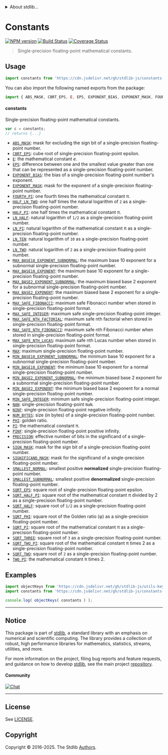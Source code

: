 <!--

@license Apache-2.0

Copyright (c) 2021 The Stdlib Authors.

Licensed under the Apache License, Version 2.0 (the "License");
you may not use this file except in compliance with the License.
You may obtain a copy of the License at

   http://www.apache.org/licenses/LICENSE-2.0

Unless required by applicable law or agreed to in writing, software
distributed under the License is distributed on an "AS IS" BASIS,
WITHOUT WARRANTIES OR CONDITIONS OF ANY KIND, either express or implied.
See the License for the specific language governing permissions and
limitations under the License.

-->


<details>
  <summary>
    About stdlib...
  </summary>
  <p>We believe in a future in which the web is a preferred environment for numerical computation. To help realize this future, we've built stdlib. stdlib is a standard library, with an emphasis on numerical and scientific computation, written in JavaScript (and C) for execution in browsers and in Node.js.</p>
  <p>The library is fully decomposable, being architected in such a way that you can swap out and mix and match APIs and functionality to cater to your exact preferences and use cases.</p>
  <p>When you use stdlib, you can be absolutely certain that you are using the most thorough, rigorous, well-written, studied, documented, tested, measured, and high-quality code out there.</p>
  <p>To join us in bringing numerical computing to the web, get started by checking us out on <a href="https://github.com/stdlib-js/stdlib">GitHub</a>, and please consider <a href="https://opencollective.com/stdlib">financially supporting stdlib</a>. We greatly appreciate your continued support!</p>
</details>

# Constants

[![NPM version][npm-image]][npm-url] [![Build Status][test-image]][test-url] [![Coverage Status][coverage-image]][coverage-url] <!-- [![dependencies][dependencies-image]][dependencies-url] -->

> Single-precision floating-point mathematical constants.



<section class="usage">

## Usage

```javascript
import constants from 'https://cdn.jsdelivr.net/gh/stdlib-js/constants-float32@deno/mod.js';
```

You can also import the following named exports from the package:

```javascript
import { ABS_MASK, CBRT_EPS, E, EPS, EXPONENT_BIAS, EXPONENT_MASK, FOURTH_PI, HALF_LN_TWO, HALF_PI, LN_HALF, LN_PI, LN_TEN, LN_TWO, MAX, MAX_BASE10_EXPONENT, MAX_BASE10_EXPONENT_SUBNORMAL, MAX_BASE2_EXPONENT, MAX_BASE2_EXPONENT_SUBNORMAL, MAX_SAFE_FIBONACCI, MAX_SAFE_INTEGER, MAX_SAFE_NTH_FACTORIAL, MAX_SAFE_NTH_FIBONACCI, MAX_SAFE_NTH_LUCAS, MIN_BASE10_EXPONENT, MIN_BASE10_EXPONENT_SUBNORMAL, MIN_BASE2_EXPONENT, MIN_BASE2_EXPONENT_SUBNORMAL, MIN_SAFE_INTEGER, NAN, NINF, NUM_BYTES, PHI, PI, PINF, PRECISION, SIGNIFICAND_MASK, SIGN_MASK, SMALLEST_NORMAL, SMALLEST_SUBNORMAL, SQRT_EPS, SQRT_HALF, SQRT_HALF_PI, SQRT_PHI, SQRT_PI, SQRT_THREE, SQRT_TWO, SQRT_TWO_PI, TWO_PI } from 'https://cdn.jsdelivr.net/gh/stdlib-js/constants-float32@deno/mod.js';
```

#### constants

Single-precision floating-point mathematical constants.

```javascript
var c = constants;
// returns {...}
```

<!-- <toc pattern="*" > -->

<div class="namespace-toc">

-   <span class="signature">[`ABS_MASK`][@stdlib/constants/float32/abs-mask]</span><span class="delimiter">: </span><span class="description">mask for excluding the sign bit of a single-precision floating-point number.</span>
-   <span class="signature">[`CBRT_EPS`][@stdlib/constants/float32/cbrt-eps]</span><span class="delimiter">: </span><span class="description">cube root of single-precision floating-point epsilon.</span>
-   <span class="signature">[`E`][@stdlib/constants/float32/e]</span><span class="delimiter">: </span><span class="description">the mathematical constant _e_.</span>
-   <span class="signature">[`EPS`][@stdlib/constants/float32/eps]</span><span class="delimiter">: </span><span class="description">difference between one and the smallest value greater than one that can be represented as a single-precision floating-point number.</span>
-   <span class="signature">[`EXPONENT_BIAS`][@stdlib/constants/float32/exponent-bias]</span><span class="delimiter">: </span><span class="description">the bias of a single-precision floating-point number's exponent.</span>
-   <span class="signature">[`EXPONENT_MASK`][@stdlib/constants/float32/exponent-mask]</span><span class="delimiter">: </span><span class="description">mask for the exponent of a single-precision floating-point number.</span>
-   <span class="signature">[`FOURTH_PI`][@stdlib/constants/float32/fourth-pi]</span><span class="delimiter">: </span><span class="description">one fourth times the mathematical constant π.</span>
-   <span class="signature">[`HALF_LN_TWO`][@stdlib/constants/float32/half-ln-two]</span><span class="delimiter">: </span><span class="description">one half times the natural logarithm of `2` as a single-precision floating-point number.</span>
-   <span class="signature">[`HALF_PI`][@stdlib/constants/float32/half-pi]</span><span class="delimiter">: </span><span class="description">one half times the mathematical constant π.</span>
-   <span class="signature">[`LN_HALF`][@stdlib/constants/float32/ln-half]</span><span class="delimiter">: </span><span class="description">natural logarithm of `1/2` as a single-precision floating-point number.</span>
-   <span class="signature">[`LN_PI`][@stdlib/constants/float32/ln-pi]</span><span class="delimiter">: </span><span class="description">natural logarithm of the mathematical constant π as a single-precision floating-point number.</span>
-   <span class="signature">[`LN_TEN`][@stdlib/constants/float32/ln-ten]</span><span class="delimiter">: </span><span class="description">natural logarithm of `10` as a single-precision floating-point number.</span>
-   <span class="signature">[`LN_TWO`][@stdlib/constants/float32/ln-two]</span><span class="delimiter">: </span><span class="description">natural logarithm of `2` as a single-precision floating-point number.</span>
-   <span class="signature">[`MAX_BASE10_EXPONENT_SUBNORMAL`][@stdlib/constants/float32/max-base10-exponent-subnormal]</span><span class="delimiter">: </span><span class="description">the maximum base 10 exponent for a subnormal single-precision floating-point number.</span>
-   <span class="signature">[`MAX_BASE10_EXPONENT`][@stdlib/constants/float32/max-base10-exponent]</span><span class="delimiter">: </span><span class="description">the maximum base 10 exponent for a single-precision floating-point number.</span>
-   <span class="signature">[`MAX_BASE2_EXPONENT_SUBNORMAL`][@stdlib/constants/float32/max-base2-exponent-subnormal]</span><span class="delimiter">: </span><span class="description">the maximum biased base 2 exponent for a subnormal single-precision floating-point number.</span>
-   <span class="signature">[`MAX_BASE2_EXPONENT`][@stdlib/constants/float32/max-base2-exponent]</span><span class="delimiter">: </span><span class="description">the maximum biased base 2 exponent for a single-precision floating-point number.</span>
-   <span class="signature">[`MAX_SAFE_FIBONACCI`][@stdlib/constants/float32/max-safe-fibonacci]</span><span class="delimiter">: </span><span class="description">maximum safe Fibonacci number when stored in single-precision floating-point format.</span>
-   <span class="signature">[`MAX_SAFE_INTEGER`][@stdlib/constants/float32/max-safe-integer]</span><span class="delimiter">: </span><span class="description">maximum safe single-precision floating-point integer.</span>
-   <span class="signature">[`MAX_SAFE_NTH_FACTORIAL`][@stdlib/constants/float32/max-safe-nth-factorial]</span><span class="delimiter">: </span><span class="description">maximum safe nth factorial when stored in single-precision floating-point format.</span>
-   <span class="signature">[`MAX_SAFE_NTH_FIBONACCI`][@stdlib/constants/float32/max-safe-nth-fibonacci]</span><span class="delimiter">: </span><span class="description">maximum safe nth Fibonacci number when stored in single-precision floating-point format.</span>
-   <span class="signature">[`MAX_SAFE_NTH_LUCAS`][@stdlib/constants/float32/max-safe-nth-lucas]</span><span class="delimiter">: </span><span class="description">maximum safe nth Lucas number when stored in single-precision floating-point format.</span>
-   <span class="signature">[`MAX`][@stdlib/constants/float32/max]</span><span class="delimiter">: </span><span class="description">maximum single-precision floating-point number.</span>
-   <span class="signature">[`MIN_BASE10_EXPONENT_SUBNORMAL`][@stdlib/constants/float32/min-base10-exponent-subnormal]</span><span class="delimiter">: </span><span class="description">the minimum base 10 exponent for a subnormal single-precision floating-point number.</span>
-   <span class="signature">[`MIN_BASE10_EXPONENT`][@stdlib/constants/float32/min-base10-exponent]</span><span class="delimiter">: </span><span class="description">the minimum base 10 exponent for a normal single-precision floating-point number.</span>
-   <span class="signature">[`MIN_BASE2_EXPONENT_SUBNORMAL`][@stdlib/constants/float32/min-base2-exponent-subnormal]</span><span class="delimiter">: </span><span class="description">the minimum biased base 2 exponent for a subnormal single-precision floating-point number.</span>
-   <span class="signature">[`MIN_BASE2_EXPONENT`][@stdlib/constants/float32/min-base2-exponent]</span><span class="delimiter">: </span><span class="description">the minimum biased base 2 exponent for a normal single-precision floating-point number.</span>
-   <span class="signature">[`MIN_SAFE_INTEGER`][@stdlib/constants/float32/min-safe-integer]</span><span class="delimiter">: </span><span class="description">minimum safe single-precision floating-point integer.</span>
-   <span class="signature">[`NAN`][@stdlib/constants/float32/nan]</span><span class="delimiter">: </span><span class="description">single-precision floating-point `NaN`.</span>
-   <span class="signature">[`NINF`][@stdlib/constants/float32/ninf]</span><span class="delimiter">: </span><span class="description">single-precision floating-point negative infinity.</span>
-   <span class="signature">[`NUM_BYTES`][@stdlib/constants/float32/num-bytes]</span><span class="delimiter">: </span><span class="description">size (in bytes) of a single-precision floating-point number.</span>
-   <span class="signature">[`PHI`][@stdlib/constants/float32/phi]</span><span class="delimiter">: </span><span class="description">golden ratio.</span>
-   <span class="signature">[`PI`][@stdlib/constants/float32/pi]</span><span class="delimiter">: </span><span class="description">the mathematical constant π.</span>
-   <span class="signature">[`PINF`][@stdlib/constants/float32/pinf]</span><span class="delimiter">: </span><span class="description">single-precision floating-point positive infinity.</span>
-   <span class="signature">[`PRECISION`][@stdlib/constants/float32/precision]</span><span class="delimiter">: </span><span class="description">effective number of bits in the significand of a single-precision floating-point number.</span>
-   <span class="signature">[`SIGN_MASK`][@stdlib/constants/float32/sign-mask]</span><span class="delimiter">: </span><span class="description">mask for the sign bit of a single-precision floating-point number.</span>
-   <span class="signature">[`SIGNIFICAND_MASK`][@stdlib/constants/float32/significand-mask]</span><span class="delimiter">: </span><span class="description">mask for the significand of a single-precision floating-point number.</span>
-   <span class="signature">[`SMALLEST_NORMAL`][@stdlib/constants/float32/smallest-normal]</span><span class="delimiter">: </span><span class="description">smallest positive **normalized** single-precision floating-point number.</span>
-   <span class="signature">[`SMALLEST_SUBNORMAL`][@stdlib/constants/float32/smallest-subnormal]</span><span class="delimiter">: </span><span class="description">smallest positive **denormalized** single-precision floating-point number.</span>
-   <span class="signature">[`SQRT_EPS`][@stdlib/constants/float32/sqrt-eps]</span><span class="delimiter">: </span><span class="description">square root of single-precision floating-point epsilon.</span>
-   <span class="signature">[`SQRT_HALF_PI`][@stdlib/constants/float32/sqrt-half-pi]</span><span class="delimiter">: </span><span class="description">square root of the mathematical constant π divided by 2 as a single-precision floating-point number.</span>
-   <span class="signature">[`SQRT_HALF`][@stdlib/constants/float32/sqrt-half]</span><span class="delimiter">: </span><span class="description">square root of `1/2` as a single-precision floating-point number.</span>
-   <span class="signature">[`SQRT_PHI`][@stdlib/constants/float32/sqrt-phi]</span><span class="delimiter">: </span><span class="description">square root of the Golden ratio (φ) as a single-precision floating-point number.</span>
-   <span class="signature">[`SQRT_PI`][@stdlib/constants/float32/sqrt-pi]</span><span class="delimiter">: </span><span class="description">square root of the mathematical constant π as a single-precision floating-point number.</span>
-   <span class="signature">[`SQRT_THREE`][@stdlib/constants/float32/sqrt-three]</span><span class="delimiter">: </span><span class="description">square root of `3` as a single-precision floating-point number.</span>
-   <span class="signature">[`SQRT_TWO_PI`][@stdlib/constants/float32/sqrt-two-pi]</span><span class="delimiter">: </span><span class="description">square root of the mathematical constant π times 2 as a single-precision floating-point number.</span>
-   <span class="signature">[`SQRT_TWO`][@stdlib/constants/float32/sqrt-two]</span><span class="delimiter">: </span><span class="description">square root of `2` as a single-precision floating-point number.</span>
-   <span class="signature">[`TWO_PI`][@stdlib/constants/float32/two-pi]</span><span class="delimiter">: </span><span class="description">the mathematical constant π times 2.</span>

</div>

<!-- </toc> -->

</section>

<!-- /.usage -->

<section class="examples">

## Examples

<!-- TODO: better examples -->

<!-- eslint no-undef: "error" -->

```javascript
import objectKeys from 'https://cdn.jsdelivr.net/gh/stdlib-js/utils-keys@deno/mod.js';
import constants from 'https://cdn.jsdelivr.net/gh/stdlib-js/constants-float32@deno/mod.js';

console.log( objectKeys( constants ) );
```

</section>

<!-- /.examples -->

<!-- Section for related `stdlib` packages. Do not manually edit this section, as it is automatically populated. -->

<section class="related">

</section>

<!-- /.related -->

<!-- Section for all links. Make sure to keep an empty line after the `section` element and another before the `/section` close. -->


<section class="main-repo" >

* * *

## Notice

This package is part of [stdlib][stdlib], a standard library with an emphasis on numerical and scientific computing. The library provides a collection of robust, high performance libraries for mathematics, statistics, streams, utilities, and more.

For more information on the project, filing bug reports and feature requests, and guidance on how to develop [stdlib][stdlib], see the main project [repository][stdlib].

#### Community

[![Chat][chat-image]][chat-url]

---

## License

See [LICENSE][stdlib-license].


## Copyright

Copyright &copy; 2016-2025. The Stdlib [Authors][stdlib-authors].

</section>

<!-- /.stdlib -->

<!-- Section for all links. Make sure to keep an empty line after the `section` element and another before the `/section` close. -->

<section class="links">

[npm-image]: http://img.shields.io/npm/v/@stdlib/constants-float32.svg
[npm-url]: https://npmjs.org/package/@stdlib/constants-float32

[test-image]: https://github.com/stdlib-js/constants-float32/actions/workflows/test.yml/badge.svg?branch=main
[test-url]: https://github.com/stdlib-js/constants-float32/actions/workflows/test.yml?query=branch:main

[coverage-image]: https://img.shields.io/codecov/c/github/stdlib-js/constants-float32/main.svg
[coverage-url]: https://codecov.io/github/stdlib-js/constants-float32?branch=main

<!--

[dependencies-image]: https://img.shields.io/david/stdlib-js/constants-float32.svg
[dependencies-url]: https://david-dm.org/stdlib-js/constants-float32/main

-->

[chat-image]: https://img.shields.io/gitter/room/stdlib-js/stdlib.svg
[chat-url]: https://app.gitter.im/#/room/#stdlib-js_stdlib:gitter.im

[stdlib]: https://github.com/stdlib-js/stdlib

[stdlib-authors]: https://github.com/stdlib-js/stdlib/graphs/contributors

[umd]: https://github.com/umdjs/umd
[es-module]: https://developer.mozilla.org/en-US/docs/Web/JavaScript/Guide/Modules

[deno-url]: https://github.com/stdlib-js/constants-float32/tree/deno
[deno-readme]: https://github.com/stdlib-js/constants-float32/blob/deno/README.md
[umd-url]: https://github.com/stdlib-js/constants-float32/tree/umd
[umd-readme]: https://github.com/stdlib-js/constants-float32/blob/umd/README.md
[esm-url]: https://github.com/stdlib-js/constants-float32/tree/esm
[esm-readme]: https://github.com/stdlib-js/constants-float32/blob/esm/README.md
[branches-url]: https://github.com/stdlib-js/constants-float32/blob/main/branches.md

[stdlib-license]: https://raw.githubusercontent.com/stdlib-js/constants-float32/main/LICENSE

<!-- <toc-links> -->

[@stdlib/constants/float32/abs-mask]: https://github.com/stdlib-js/constants-float32-abs-mask/tree/deno

[@stdlib/constants/float32/cbrt-eps]: https://github.com/stdlib-js/constants-float32-cbrt-eps/tree/deno

[@stdlib/constants/float32/e]: https://github.com/stdlib-js/constants-float32-e/tree/deno

[@stdlib/constants/float32/eps]: https://github.com/stdlib-js/constants-float32-eps/tree/deno

[@stdlib/constants/float32/exponent-bias]: https://github.com/stdlib-js/constants-float32-exponent-bias/tree/deno

[@stdlib/constants/float32/exponent-mask]: https://github.com/stdlib-js/constants-float32-exponent-mask/tree/deno

[@stdlib/constants/float32/fourth-pi]: https://github.com/stdlib-js/constants-float32-fourth-pi/tree/deno

[@stdlib/constants/float32/half-ln-two]: https://github.com/stdlib-js/constants-float32-half-ln-two/tree/deno

[@stdlib/constants/float32/half-pi]: https://github.com/stdlib-js/constants-float32-half-pi/tree/deno

[@stdlib/constants/float32/ln-half]: https://github.com/stdlib-js/constants-float32-ln-half/tree/deno

[@stdlib/constants/float32/ln-pi]: https://github.com/stdlib-js/constants-float32-ln-pi/tree/deno

[@stdlib/constants/float32/ln-ten]: https://github.com/stdlib-js/constants-float32-ln-ten/tree/deno

[@stdlib/constants/float32/ln-two]: https://github.com/stdlib-js/constants-float32-ln-two/tree/deno

[@stdlib/constants/float32/max-base10-exponent-subnormal]: https://github.com/stdlib-js/constants-float32-max-base10-exponent-subnormal/tree/deno

[@stdlib/constants/float32/max-base10-exponent]: https://github.com/stdlib-js/constants-float32-max-base10-exponent/tree/deno

[@stdlib/constants/float32/max-base2-exponent-subnormal]: https://github.com/stdlib-js/constants-float32-max-base2-exponent-subnormal/tree/deno

[@stdlib/constants/float32/max-base2-exponent]: https://github.com/stdlib-js/constants-float32-max-base2-exponent/tree/deno

[@stdlib/constants/float32/max-safe-fibonacci]: https://github.com/stdlib-js/constants-float32-max-safe-fibonacci/tree/deno

[@stdlib/constants/float32/max-safe-integer]: https://github.com/stdlib-js/constants-float32-max-safe-integer/tree/deno

[@stdlib/constants/float32/max-safe-nth-factorial]: https://github.com/stdlib-js/constants-float32-max-safe-nth-factorial/tree/deno

[@stdlib/constants/float32/max-safe-nth-fibonacci]: https://github.com/stdlib-js/constants-float32-max-safe-nth-fibonacci/tree/deno

[@stdlib/constants/float32/max-safe-nth-lucas]: https://github.com/stdlib-js/constants-float32-max-safe-nth-lucas/tree/deno

[@stdlib/constants/float32/max]: https://github.com/stdlib-js/constants-float32-max/tree/deno

[@stdlib/constants/float32/min-base10-exponent-subnormal]: https://github.com/stdlib-js/constants-float32-min-base10-exponent-subnormal/tree/deno

[@stdlib/constants/float32/min-base10-exponent]: https://github.com/stdlib-js/constants-float32-min-base10-exponent/tree/deno

[@stdlib/constants/float32/min-base2-exponent-subnormal]: https://github.com/stdlib-js/constants-float32-min-base2-exponent-subnormal/tree/deno

[@stdlib/constants/float32/min-base2-exponent]: https://github.com/stdlib-js/constants-float32-min-base2-exponent/tree/deno

[@stdlib/constants/float32/min-safe-integer]: https://github.com/stdlib-js/constants-float32-min-safe-integer/tree/deno

[@stdlib/constants/float32/nan]: https://github.com/stdlib-js/constants-float32-nan/tree/deno

[@stdlib/constants/float32/ninf]: https://github.com/stdlib-js/constants-float32-ninf/tree/deno

[@stdlib/constants/float32/num-bytes]: https://github.com/stdlib-js/constants-float32-num-bytes/tree/deno

[@stdlib/constants/float32/phi]: https://github.com/stdlib-js/constants-float32-phi/tree/deno

[@stdlib/constants/float32/pi]: https://github.com/stdlib-js/constants-float32-pi/tree/deno

[@stdlib/constants/float32/pinf]: https://github.com/stdlib-js/constants-float32-pinf/tree/deno

[@stdlib/constants/float32/precision]: https://github.com/stdlib-js/constants-float32-precision/tree/deno

[@stdlib/constants/float32/sign-mask]: https://github.com/stdlib-js/constants-float32-sign-mask/tree/deno

[@stdlib/constants/float32/significand-mask]: https://github.com/stdlib-js/constants-float32-significand-mask/tree/deno

[@stdlib/constants/float32/smallest-normal]: https://github.com/stdlib-js/constants-float32-smallest-normal/tree/deno

[@stdlib/constants/float32/smallest-subnormal]: https://github.com/stdlib-js/constants-float32-smallest-subnormal/tree/deno

[@stdlib/constants/float32/sqrt-eps]: https://github.com/stdlib-js/constants-float32-sqrt-eps/tree/deno

[@stdlib/constants/float32/sqrt-half-pi]: https://github.com/stdlib-js/constants-float32-sqrt-half-pi/tree/deno

[@stdlib/constants/float32/sqrt-half]: https://github.com/stdlib-js/constants-float32-sqrt-half/tree/deno

[@stdlib/constants/float32/sqrt-phi]: https://github.com/stdlib-js/constants-float32-sqrt-phi/tree/deno

[@stdlib/constants/float32/sqrt-pi]: https://github.com/stdlib-js/constants-float32-sqrt-pi/tree/deno

[@stdlib/constants/float32/sqrt-three]: https://github.com/stdlib-js/constants-float32-sqrt-three/tree/deno

[@stdlib/constants/float32/sqrt-two-pi]: https://github.com/stdlib-js/constants-float32-sqrt-two-pi/tree/deno

[@stdlib/constants/float32/sqrt-two]: https://github.com/stdlib-js/constants-float32-sqrt-two/tree/deno

[@stdlib/constants/float32/two-pi]: https://github.com/stdlib-js/constants-float32-two-pi/tree/deno

<!-- </toc-links> -->

</section>

<!-- /.links -->
